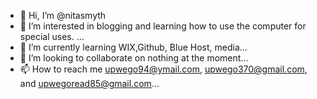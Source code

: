 - 👋 Hi, I’m @nitasmyth
- 👀 I’m interested in blogging and learning how to use the computer for special uses. ...
- 🌱 I’m currently learning WIX,Github, Blue Host, media...
- 💞️ I’m looking to collaborate on nothing at the moment...
- 📫 How to reach me upwego94@ymail.com, upwego370@gmail.com, and upwegoread85@gmail.com...

<!---
nitasmyth/nitasmyth is a ✨ special ✨ repository because its `README.md` (this file) appears on your GitHub profile.
You can click the Preview link to take a look at your changes.
--->
